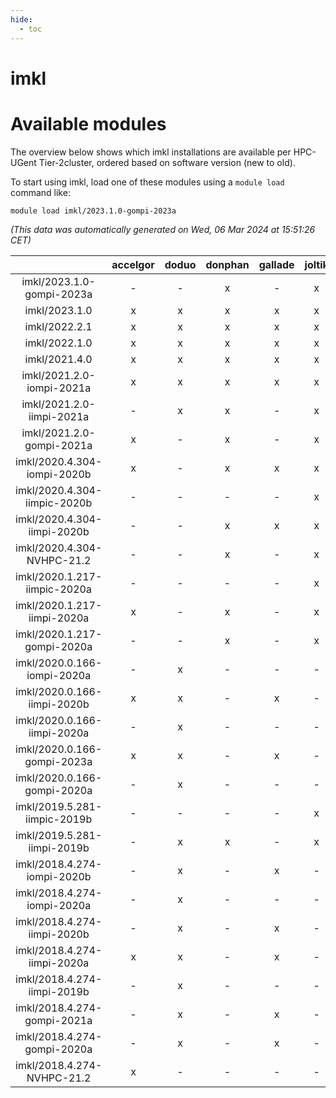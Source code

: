 ```yaml
---
hide:
  - toc
---
```


imkl
====

# Available modules


The overview below shows which imkl installations are available per HPC-UGent Tier-2cluster, ordered based on software version (new to old).

To start using imkl, load one of these modules using a `module load` command like:

```shell
module load imkl/2023.1.0-gompi-2023a
```

*(This data was automatically generated on Wed, 06 Mar 2024 at 15:51:26 CET)*  

| |accelgor|doduo|donphan|gallade|joltik|skitty|
| :---: | :---: | :---: | :---: | :---: | :---: | :---: |
|imkl/2023.1.0-gompi-2023a|-|-|x|-|x|x|
|imkl/2023.1.0|x|x|x|x|x|x|
|imkl/2022.2.1|x|x|x|x|x|x|
|imkl/2022.1.0|x|x|x|x|x|x|
|imkl/2021.4.0|x|x|x|x|x|x|
|imkl/2021.2.0-iompi-2021a|x|x|x|x|x|x|
|imkl/2021.2.0-iimpi-2021a|-|x|x|-|x|x|
|imkl/2021.2.0-gompi-2021a|x|-|x|-|x|x|
|imkl/2020.4.304-iompi-2020b|x|-|x|x|x|x|
|imkl/2020.4.304-iimpic-2020b|-|-|-|-|x|-|
|imkl/2020.4.304-iimpi-2020b|-|-|x|x|x|x|
|imkl/2020.4.304-NVHPC-21.2|-|-|x|-|x|-|
|imkl/2020.1.217-iimpic-2020a|-|-|-|-|x|-|
|imkl/2020.1.217-iimpi-2020a|x|-|x|-|x|x|
|imkl/2020.1.217-gompi-2020a|-|-|x|-|x|x|
|imkl/2020.0.166-iompi-2020a|-|x|-|-|-|-|
|imkl/2020.0.166-iimpi-2020b|x|x|-|x|-|-|
|imkl/2020.0.166-iimpi-2020a|-|x|-|-|-|-|
|imkl/2020.0.166-gompi-2023a|x|x|-|x|-|-|
|imkl/2020.0.166-gompi-2020a|-|x|-|-|-|-|
|imkl/2019.5.281-iimpic-2019b|-|-|-|-|x|-|
|imkl/2019.5.281-iimpi-2019b|-|x|x|-|x|x|
|imkl/2018.4.274-iompi-2020b|-|x|-|x|-|-|
|imkl/2018.4.274-iompi-2020a|-|x|-|-|-|-|
|imkl/2018.4.274-iimpi-2020b|-|x|-|x|-|-|
|imkl/2018.4.274-iimpi-2020a|x|x|-|x|-|-|
|imkl/2018.4.274-iimpi-2019b|-|x|-|-|-|-|
|imkl/2018.4.274-gompi-2021a|-|x|-|x|-|-|
|imkl/2018.4.274-gompi-2020a|-|x|-|x|-|-|
|imkl/2018.4.274-NVHPC-21.2|x|-|-|-|-|-|
